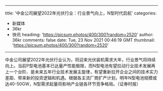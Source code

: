 
---
title: '中金公司展望2022年光伏行业：行业景气向上，N型时代启航'
categories: 
 - 新媒体
 - 36kr
 - 快讯
headimg: 'https://picsum.photos/400/300?random=2520'
author: 36kr
comments: false
date: Tue, 23 Nov 2021 00:46:19 GMT
thumbnail: 'https://picsum.photos/400/300?random=2520'
---

<div>   
中金公司展望2022年光伏行业认为，将迎来光伏装机需求大年，行业景气将持续向上。当前P型电池基本已达量产性能极限，而N型电池有望拉动行业技术发展再上一个台阶、是未来五年行业技术发展主旋律，有望重新拉开企业之间的技术实力差距、带来新的投资逻辑和机遇。根据各主流厂商扩产计划，明年N型电池规模或达40-50GW，N型需求起量将影响产业链各环节竞争格局。（证券时报）  
</div>
            